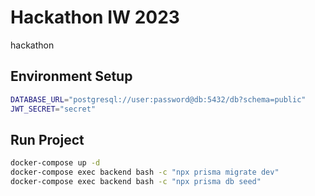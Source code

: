 # Hackathon IW 2023
hackathon


## Environment Setup

```bash
DATABASE_URL="postgresql://user:password@db:5432/db?schema=public"
JWT_SECRET="secret"
```   

## Run Project

```bash
docker-compose up -d
docker-compose exec backend bash -c "npx prisma migrate dev"
docker-compose exec backend bash -c "npx prisma db seed"
```